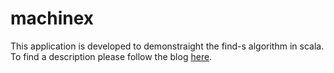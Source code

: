 # machinex

This application is developed to demonstraight the find-s algorithm in scala.
To find a description please follow the blog [here](https://blog.knoldus.com/2017/11/01/concept-learning-find-s-implementation-with-scala/).
